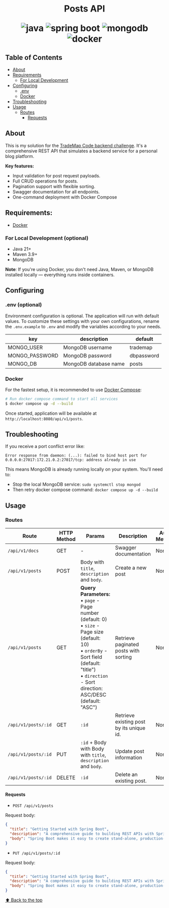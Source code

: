 <h1 align="center"> Posts API

![java](https://img.shields.io/static/v1?label=java&message=21.0.8&color=2d3748&logo=openjdk&style=flat-square)
![spring boot](https://img.shields.io/static/v1?label=spring%20boot&message=3.5.4&color=2d3748&logo=springboot&style=flat-square)
![mongodb](https://img.shields.io/badge/mongodb-latest-4b32c3?style=flat-square&logo=mongodb)
![docker](https://img.shields.io/static/v1?label=docker&message=28.5.0&color=2d3748&logo=docker&style=flat-square)

</h1>

## Table of Contents

- [About](#about)
- [Requirements](#requirements)
    - [For Local Development](#for-local-development-optional)
- [Configuring](#configuring)
    - [.env](#env-optional)
    - [Docker](#docker)
- [Troubleshooting](#troubleshooting)
- [Usage](#usage)
  - [Routes](#routes)
      - [Requests](#requests)

## About

This is my solution for the [TradeMap Code backend challenge](https://github.com/TradeMap-Code/desafio-backend). It's a comprehensive REST API that simulates a backend service for a personal blog platform.

**Key features:**

- Input validation for post request payloads.
- Full CRUD operations for posts.
- Pagination support with flexible sorting.
- Swagger documentation for all endpoints. 
- One-command deployment with Docker Compose

## Requirements:

- [Docker](https://www.docker.com/)

### For Local Development (optional)
- Java 21+ 
- Maven 3.9+ 
- MongoDB
  
**Note**: If you're using Docker, you don't need Java, Maven, or MongoDB installed locally — everything runs inside containers.

## **Configuring**

### **.env** (optional)

Environment configuration is optional. The application will run with default values. To customize these settings with your own configurations, rename the `.env.example` to `.env` and modify the variables according to your needs.

| key            | description           | default                                                                |
|----------------|-----------------------|------------------------------------------------------------------------|
| MONGO_USER     | MongoDB username      | trademap                                                               |
| MONGO_PASSWORD | MongoDB password      | dbpassword                                                             |
| MONGO_DB       | MongoDB database name | posts                                                                  |

### Docker

For the fastest setup, it is recommended to use [Docker Compose](https://docs.docker.com/compose/):

```bash
# Run docker compose command to start all services
$ docker compose up -d --build
```

Once started, application will be available at `http://localhost:8080/api/v1/posts`.

## Troubleshooting

If you receive a port conflict error like:
```
Error response from daemon: (...): failed to bind host port for 0.0.0.0:27017:172.21.0.2:27017/tcp: address already in use
```

This means MongoDB is already running locally on your system. You'll need to:
- Stop the local MongoDB service: `sudo systemctl stop mongod`
- Then retry docker compose command: `docker compose up -d --build`

## Usage

### **Routes**

| Route               | HTTP Method | Params                                                                                                                                                                                                         | Description                             | Auth Method |
|---------------------|-------------|----------------------------------------------------------------------------------------------------------------------------------------------------------------------------------------------------------------|-----------------------------------------|-------------|
| `/api/v1/docs`      | GET         | -                                                                                                                                                                                                              | Swagger documentation                   | None        |
| `/api/v1/posts`     | POST        | Body with `title`, `description` and `body`.                                                                                                                                                                   | Create a new post                       | None        |
| `/api/v1/posts`     | GET         | **Query Parameters:**<br>• `page` - Page number (default: 0)<br>• `size` - Page size (default: 10)<br>• `orderBy` - Sort field (default: "title")<br>• `direction` - Sort direction: ASC/DESC (default: "ASC") | Retrieve paginated posts with sorting   | None        |
| `/api/v1/posts/:id` | GET         | `:id`                                                                                                                                                                                                          | Retrieve existing post by its unique id. | None        |
| `/api/v1/posts/:id` | PUT         | `:id` + Body with Body with `title`, `description` and `body`.                                                                                                                                                 | Update post information                 | None        |
| `/api/v1/posts/:id` | DELETE      | `:id`                                                                                                                                                                                                          | Delete an existing post.                | None        |

#### Requests

- `POST /api/v1/posts`

Request body:

```json
{
  "title": "Getting Started with Spring Boot",
  "description": "A comprehensive guide to building REST APIs with Spring Boot framework.",
  "body": "Spring Boot makes it easy to create stand-alone, production-grade Spring based Applications."
}
```

- `PUT /api/v1/posts/:id`

Request body:

```json
{
  "title": "Getting Started with Spring Boot",
  "description": "A comprehensive guide to building REST APIs with Spring Boot framework.",
  "body": "Spring Boot makes it easy to create stand-alone, production-grade Spring based Applications."
}
```

[⬆ Back to the top](#-posts-api)
